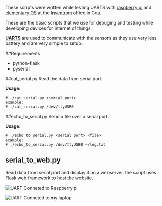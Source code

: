
These scripts were written while testing UARTS with [raspberry pi](http://www.raspberrypi.org) and [elementary OS](http://elementaryos.org) at the [Inventrom](http://inventrom.com) office in Goa.

These are the basic scripts that we use for debuging and testing while developing devices for internet of things.

[**UARTS**](http://en.wikipedia.org/wiki/Universal_asynchronous_receiver/transmitter) are used to communicate with the sensors as they use very less battery and are very simple to setup.

##Requirements

* python-flask
* pyserial


##cat_serial.py
Read the data from serial port.

**Usage:**

    # ./cat_serial.py <serial port>
    example:
    # ./cat_serial.py /dev/ttyUSB0

##echo_to_serial.py
Send a file over a serial port.

**Usage:**

    # ./echo_to_serial.py <serial port> <file>
    example:
    # ./echo_to_serial.py /dev/ttyUSB0 ~/log.txt
## serial_to_web.py
Read data from serial port and display it on a webserver.
the script uses [Flask](http://flask.pocoo.org) web framework to host the website.

![UART Conneted to Raspberry pi](http://i.imgur.com/LtSTDM8l.jpg)

![UART Conneted to my laptop](http://i.imgur.com/7ONnY2ol.jpg)
